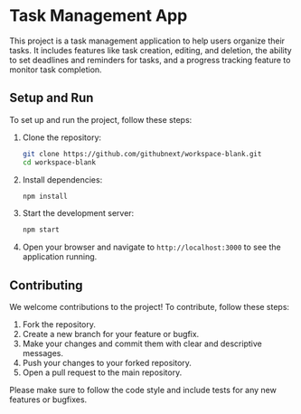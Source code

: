 # Task Management App

This project is a task management application to help users organize their tasks. It includes features like task creation, editing, and deletion, the ability to set deadlines and reminders for tasks, and a progress tracking feature to monitor task completion.

## Setup and Run

To set up and run the project, follow these steps:

1. Clone the repository:
   ```sh
   git clone https://github.com/githubnext/workspace-blank.git
   cd workspace-blank
   ```

2. Install dependencies:
   ```sh
   npm install
   ```

3. Start the development server:
   ```sh
   npm start
   ```

4. Open your browser and navigate to `http://localhost:3000` to see the application running.

## Contributing

We welcome contributions to the project! To contribute, follow these steps:

1. Fork the repository.
2. Create a new branch for your feature or bugfix.
3. Make your changes and commit them with clear and descriptive messages.
4. Push your changes to your forked repository.
5. Open a pull request to the main repository.

Please make sure to follow the code style and include tests for any new features or bugfixes.

